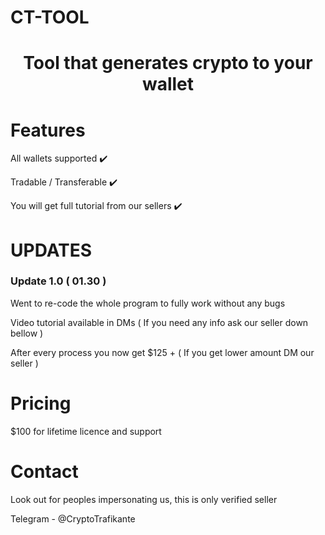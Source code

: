 # CT-TOOL

<h1 align="center">Tool that generates crypto to your wallet</h1>

# Features

All wallets supported ✔️

Tradable / Transferable ✔️

You will get full tutorial from our sellers ✔️

# UPDATES 

### Update 1.0 ( 01.30 )

Went to re-code the whole program to fully work without any bugs

Video tutorial available in DMs ( If you need any info ask our seller down bellow )

After every process you now get $125 + ( If you get lower amount DM our seller )

# Pricing
$100 for lifetime licence and support

# Contact

Look out for peoples impersonating us, this is only verified seller

Telegram - @CryptoTrafikante










